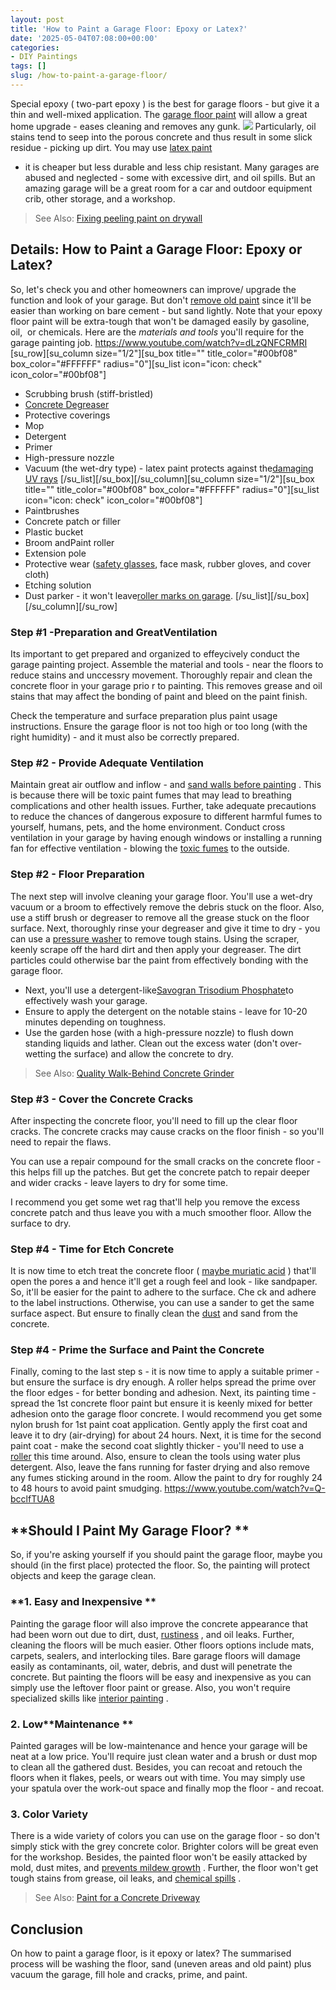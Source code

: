 ```yaml
---
layout: post
title: 'How to Paint a Garage Floor: Epoxy or Latex?'
date: '2025-05-04T07:08:00+00:00'
categories:
- DIY Paintings
tags: []
slug: /how-to-paint-a-garage-floor/
---
```


Special epoxy (
two-part epoxy
) is the best for garage floors - but give it a thin and well-mixed application. The
[garage floor paint](https://pestpolicy.com/best-garage-floor-paint/)
will allow a great home upgrade - eases cleaning and removes any gunk.
![](/assets/img/12/Pest-Control.jpg)
Particularly, oil stains tend to seep into the porous concrete and thus result in some slick residue - picking up dirt. You may use
[latex paint](https://pestpolicy.com/what-is-latex-paint-used-for/)
- it is cheaper but less durable and less chip resistant.
Many garages are abused and neglected - some with excessive dirt, and oil spills. But an amazing garage will be a great room for a car and outdoor equipment crib, other storage, and a workshop.
> See Also:
> [Fixing peeling paint on drywall](https://pestpolicy.com/how-to-fix-peeling-paint-on-drywall/)
## Details: How to Paint a Garage Floor: Epoxy or Latex?
So, let's check you and other homeowners can improve/ upgrade the function and look of your garage. But don't
[remove old paint](https://pestpolicy.com/how-to-remove-paint-from-concrete-without-chemicals/)
since it'll be easier than working on bare cement - but sand lightly.
Note that your epoxy floor paint will be extra-tough that won't be damaged easily by gasoline, oil,  or chemicals. Here are the
*materials and tools*
you'll require for the garage painting job.
https://www.youtube.com/watch?v=dLzQNFCRMRI
[su_row][su_column size="1/2"][su_box title="" title_color="#00bf08" box_color="#FFFFFF" radius="0"][su_list icon="icon: check" icon_color="#00bf08"]
- Scrubbing brush (stiff-bristled)
- [Concrete Degreaser](https://pestpolicy.com/best-degreaser-for-concrete/)
- Protective coverings
- Mop
- Detergent
- Primer
- High-pressure nozzle
- Vacuum (the wet-dry type) - latex paint protects against the[damaging UV rays](https://www.cancer.org/cancer/cancer-causes/radiation-exposure/uv-radiation.html)
[/su_list][/su_box][/su_column][su_column size="1/2"][su_box title="" title_color="#00bf08" box_color="#FFFFFF" radius="0"][su_list icon="icon: check" icon_color="#00bf08"]
- Paintbrushes
- Concrete patch or filler
- Plastic bucket
- Broom andPaint roller
- Extension pole
- Protective wear ([safety glasses](https://pestpolicy.com/best-safety-glasses-for-spray-painting/), face mask, rubber gloves, and cover cloth)
- Etching solution
- Dust parker - it won't leave[roller marks on garage](https://pestpolicy.com/how-to-paint-a-ceiling-without-roller-marks/).
[/su_list][/su_box][/su_column][/su_row]
### Step #1 -Preparation and GreatVentilation
Its important to get prepared and organized to effeycively conduct the garage painting project. Assemble the material and tools - near the floors to reduce stains and unccessry movement.
Thoroughly repair and clean the concrete floor in your garage prio
r to painting. This removes grease and oil stains that may affect the bonding of paint and bleed on the paint finish.

Check the temperature and surface preparation plus paint usage instructions. Ensure the garage floor is not too high or too long
(with the right humidity) - and it must also be correctly prepared.
### Step #2 - Provide Adequate Ventilation
Maintain great air outflow and inflow - and
[sand walls before painting](https://pestpolicy.com/sanding-walls-before-painting/)
. This is because there will be toxic paint fumes that may lead to breathing complications and other health issues.
Further, take adequate precautions to reduce the chances of dangerous exposure to different harmful fumes to yourself, humans, pets, and the home environment.
Conduct cross ventilation in your garage by having enough windows or installing a running fan for effective ventilation - blowing the
[toxic fumes](https://en.wikipedia.org/wiki/List_of_highly_toxic_gases)
to the outside.
### Step #2 - Floor Preparation
The next step will involve cleaning your garage floor. You'll use a wet-dry vacuum or a broom to effectively remove the debris stuck on the floor.
Also, use a stiff brush or degreaser to remove all the grease stuck on the floor surface. Next, thoroughly rinse your degreaser and give it time to dry - you can use a
[pressure washer](https://pestpolicy.com/best-pressure-washer-for-paint-removal/)
to remove tough stains.
Using the scraper, keenly scrape off the hard dirt and then apply your degreaser. The dirt particles could otherwise bar the paint from effectively bonding with the garage floor.
- Next, you'll use a detergent-like[Savogran Trisodium Phosphate](https://www.amazon.com/dp/B0001GOGQW/?tag=p-policy-20)to effectively wash your garage.
- Ensure to apply the detergent on the notable stains - leave for 10-20 minutes depending on toughness.
- Use the garden hose (with a high-pressure nozzle) to flush down standing liquids and lather.
Clean out the excess water (don't over-wetting the surface) and allow the concrete to dry.
> See Also:
> [Quality Walk-Behind Concrete Grinder](https://pestpolicy.com/best-walk-behind-concrete-grinder/)
### Step #3 - Cover the Concrete Cracks
After inspecting the concrete floor, you'll need to fill up the clear floor cracks. The concrete cracks may cause cracks on the floor finish - so you'll need to repair the flaws.

You can use a repair compound for the small cracks on the concrete floor - this helps fill up the patches. But get the concrete patch to repair deeper and wider cracks - leave layers to dry for some time.

I recommend you get some wet rag that'll help you remove the excess concrete patch and thus leave you with a much smoother floor. Allow the surface to dry.
### Step #4 - Time for Etch Concrete
It is now time to etch treat the concrete floor (
[maybe muriatic acid](https://pestpolicy.com/removing-concrete-sealer-with-muriatic-acid/)
) that'll open the pores a and hence it'll get a rough feel and look - like sandpaper. So, it'll be easier for the paint to adhere to the surface.
Che
ck and adhere to the label instructions. Otherwise, you can use a sander to get the same surface aspect. But ensure to finally clean the
[dust](https://serc.carleton.edu/NAGTWorkshops/health/case_studies/airborne_dust_p.html)
and sand from the concrete.
### Step #4 - Prime the Surface and Paint the Concrete
Finally, coming to the last step s - it is now time to apply a suitable primer - but ensure the surface is dry enough. A roller helps spread the prime over the floor edges - for better bonding and adhesion.
Next, its painting time - spread the 1st concrete floor paint but ensure it is keenly mixed for better adhesion onto the garage floor concrete.
I would recommend you get some nylon brush for 1st paint coat application. Gently apply the first coat and leave it to dry (air-drying) for about 24 hours.
Next, it is time for the second paint coat - make the second coat slightly thicker - you'll need to use a
[roller](https://pestpolicy.com/best-paint-roller-for-textured-walls/)
this time around. Also, ensure to clean the tools using water plus detergent.
Also, leave the fans running for faster drying and also remove any fumes sticking around in the room. Allow the paint to dry for roughly 24 to 48 hours to avoid paint smudging.
https://www.youtube.com/watch?v=Q-bcclfTUA8
## **Should I Paint My Garage Floor? **
So, if you're asking yourself if you should paint the garage floor, maybe you should (in the first place) protected the floor. So, the painting will protect objects and keep the garage clean.
### **1. Easy and Inexpensive **
Painting the garage floor will also improve the concrete appearance that had been worn out due to dirt, dust,
[rustiness](https://pestpolicy.com/rustoleum-rust-reformer-review/)
, and oil leaks. Further, cleaning the floors will be much easier.
Other floors options include mats, carpets, sealers, and interlocking tiles. Bare garage floors will damage easily as contaminants, oil, water, debris, and dust will penetrate the concrete.
But painting the floors will be easy and inexpensive as you can simply use the leftover floor paint or grease. Also, you won't require specialized skills like
[interior painting](https://pestpolicy.com/best-white-paints-for-interior-walls/)
.
### 2. Low**Maintenance **
Painted garages will be low-maintenance and hence your garage will be neat at a low price. You'll require just clean water and a brush or dust mop to clean all the gathered dust.
Besides, you can recoat and retouch the floors when it flakes, peels, or wears out with time. You may simply use your spatula over the work-out space and finally mop the floor - and recoat.
### 3. Color Variety
There is a wide variety of colors you can use on the garage floor - so don't simply stick with the grey concrete color. Brighter colors will be great even for the workshop.
Besides, the painted floor won't be easily attacked by mold, dust mites, and
[prevents mildew growth](https://pestpolicy.com/mildew-resistant-paints/)
. Further, the floor won't get tough stains from grease, oil leaks, and
[chemical spills](https://ehs.ucsf.edu/chemical-spills)
.
> See Also:
> [Paint for a Concrete Driveway](https://pestpolicy.com/best-paint-for-a-concrete-driveway/)
## Conclusion
On how to paint a garage floor, is it epoxy or latex? The summarised process will be washing the floor, sand (uneven areas and old paint) plus vacuum the garage, fill hole and cracks, prime, and paint.
